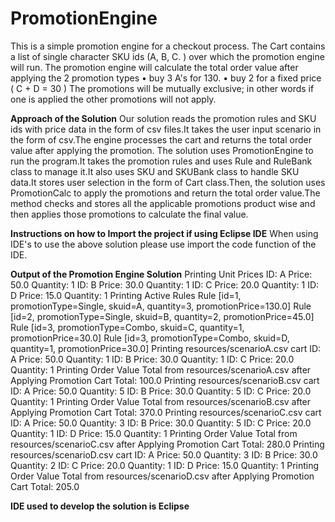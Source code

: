 # PromotionEngine
This is a simple promotion engine for a checkout process. The Cart contains a list of single character SKU ids (A, B, C. ) over which the promotion engine will run.
The promotion engine will calculate the total order value after applying the 2 promotion types
• buy 3 A's for 130.
• buy 2 for a fixed price ( C + D = 30 )
The promotions will be mutually exclusive; in other words if one is applied the other promotions will not apply.

**Approach of the Solution**
Our solution reads the promotion rules and SKU ids with price data in the form of csv files.It takes the user input scenario in the form of csv.The engine processes the cart and returns the total order value after applying the promotion.
The solution uses PromotionEngine to run the program.It takes the promotion rules and uses Rule and RuleBank class to manage it.It also uses SKU and SKUBank class to handle SKU data.It stores user selection in the form of Cart class.Then, the solution uses PromotionCalc to apply the promotions and return the total order value.The method checks and stores all the applicable promotions product wise and then applies those promotions to calculate the final value.

**Instructions on how to Import the project if using Eclipse IDE**
When using IDE's to use the above solution please use import the code function of the IDE.

**Output of the Promotion Engine Solution**
Printing Unit Prices
ID: A Price: 50.0 Quantity: 1
ID: B Price: 30.0 Quantity: 1
ID: C Price: 20.0 Quantity: 1
ID: D Price: 15.0 Quantity: 1
Printing Active Rules
Rule [id=1, promotionType=Single, skuid=A, quantity=3, promotionPrice=130.0]
Rule [id=2, promotionType=Single, skuid=B, quantity=2, promotionPrice=45.0]
Rule [id=3, promotionType=Combo, skuid=C, quantity=1, promotionPrice=30.0]
Rule [id=3, promotionType=Combo, skuid=D, quantity=1, promotionPrice=30.0]
Printing resources/scenarioA.csv cart
ID: A Price: 50.0 Quantity: 1
ID: B Price: 30.0 Quantity: 1
ID: C Price: 20.0 Quantity: 1
Printing Order Value Total from resources/scenarioA.csv after Applying Promotion
Cart Total: 100.0
Printing resources/scenarioB.csv cart
ID: A Price: 50.0 Quantity: 5
ID: B Price: 30.0 Quantity: 5
ID: C Price: 20.0 Quantity: 1
Printing Order Value Total from resources/scenarioB.csv after Applying Promotion
Cart Total: 370.0
Printing resources/scenarioC.csv cart
ID: A Price: 50.0 Quantity: 3
ID: B Price: 30.0 Quantity: 5
ID: C Price: 20.0 Quantity: 1
ID: D Price: 15.0 Quantity: 1
Printing Order Value Total from resources/scenarioC.csv after Applying Promotion
Cart Total: 280.0
Printing resources/scenarioD.csv cart
ID: A Price: 50.0 Quantity: 3
ID: B Price: 30.0 Quantity: 2
ID: C Price: 20.0 Quantity: 1
ID: D Price: 15.0 Quantity: 1
Printing Order Value Total from resources/scenarioD.csv after Applying Promotion
Cart Total: 205.0

**IDE used to develop the solution is Eclipse**
